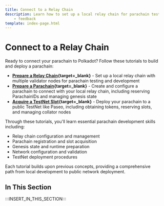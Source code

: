 ```yaml
---
title: Connect to a Relay Chain
description: Learn how to set up a local relay chain for parachain testing including managing gensis state, TestNet deployment, and managing collator nodes.
    - feedback
template: index-page.html
---
```


# Connect to a Relay Chain

Ready to connect your parachain to Polkadot? Follow these tutorials to build and deploy a parachain:

- **[Prepare a Relay Chain](/tutorials/polkadot-sdk/parachains/connect-to-relay-chain/prepare-relay-chain/){target=\_blank}** - Set up a local relay chain with multiple validator nodes for parachain testing and development 
- **[Prepare a Parachain](/tutorials/polkadot-sdk/parachains/connect-to-relay-chain/prepare-parachain/){target=\_blank}** - Create and configure a parachain to connect with your local relay chain, including reserving ParachainIDs and managing genesis state
- **[Acquire a TestNet Slot](/tutorials/polkadot-sdk/parachains/connect-to-relay-chain/acquire-a-testnet-slot/){target=\_blank}** - Deploy your parachain to a public TestNet like Paseo, including obtaining tokens, reserving slots, and managing collator nodes   

Through these tutorials, you'll learn essential parachain development skills including: 

- Relay chain configuration and management  
- Parachain registration and slot acquisition   
- Genesis state and runtime preparation 
- Network configuration and validation  
- TestNet deployment procedures 

Each tutorial builds upon previous concepts, providing a comprehensive path from local development to public network deployment.

## In This Section

:::INSERT_IN_THIS_SECTION:::